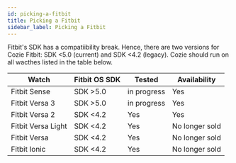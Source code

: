 ```yaml
---
id: picking-a-fitbit
title: Picking a Fitbit
sidebar_label: Picking a Fitbit
---
```


Fitbit's SDK has a compatiibility break. Hence, there are two versions for Cozie Fitbit: SDK <5.0 (current) and SDK <4.2 (legacy). Cozie should run on all wacthes listed in the table below.

| Watch             | Fitbit OS SDK | Tested      | Availability   |
|-------------------|---------------|-------------|----------------|
|Fitbit Sense       | SDK >5.0      | in progress | Yes            |
|Fitbit Versa 3     | SDK >5.0      | in progress | Yes            |
|Fitbit Versa 2     | SDK <4.2      | Yes         | Yes            |
|Fitbit Versa Light | SDK <4.2      | Yes         | No longer sold |
|Fitbit Versa       | SDK <4.2      | Yes         | No longer sold |
|Fitbit Ionic       | SDK <4.2      | Yes         | No longer sold |
